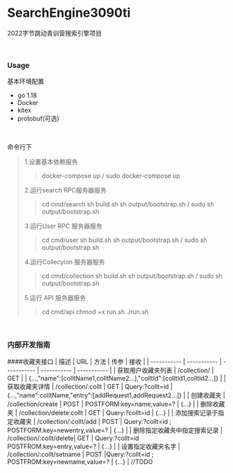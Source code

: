 # SearchEngine3090ti

2022字节跳动青训营搜索引擎项目

<br>

### Usage
基本环境配置
- go 1.18
- Docker
- kitex
- protobuf(可选)

<br>

命令行下
> 1.设置基本依赖服务
>> docker-compose up / sudo docker-compose up
>>
>2.运行search RPC服务器服务
>>cd cmd/search
>>sh build.sh
>>sh output/bootstrap.sh / sudo sh output/bootstrap.sh
>>
>3.运行User RPC 服务器服务
>>cd cmd/user
>>sh build.sh
>>sh output/bootstrap.sh / sudo sh output/bootstrap.sh
>>
>4.运行Collecyion 服务器服务
>>cd cmd/collection
>>sh build.sh
>>sh output/bootstrap.sh / sudo sh output/bootstrap.sh
>>
>5.运行 API 服务器服务
>>cd cmd/api
>>chmod +x run.sh
>>./run.sh
>>

<br>

### 内部开发指南
####收藏夹接口
|  描述             |      URL           |     方法    |    传参      |      接收 |
| -----------       | -----------        | ----------- | ----------- | ----------- |
| 获取用户收藏夹列表 | /collection/       |        GET      |          |      {...,"name":[colltName1,colltName2...],"colltId":[colltId1,colltId2...]}      |
| 获取收藏夹详情   | /collection/:collt        | GET | Query:?collt=id | {...,"name":colltName,"entry":[addRequest1,addRequest2...]} |
| 创建收藏夹 | /collection/create | POST | POSTFORM:key=name,value=? | {...} |
| 删除收藏夹 | /collection/delete:collt | GET | Query:?collt=id | {...} |
| 添加搜索记录于指定收藏夹 | /collection/:collt/add | POST | Query:?collt=id ; POSTFORM:key=newentry,value=? | {...} |
| 删除指定收藏夹中指定搜索记录 | /collection/:collt/delete| GET | Query:?collt=id POSTFROM:key=entry,value=? | {...} |
| 设置指定收藏夹名字 | /collection/:collt/setname | POST |Query:?collt=id ; POSTFROM:key=newname,value=? | {...} |
//TODO